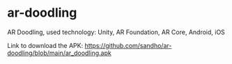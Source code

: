 # ar-doodling

AR Doodling, 
used technology: Unity, AR Foundation, AR Core, Android, iOS 

Link to download the APK: https://github.com/sandho/ar-doodling/blob/main/ar_doodling.apk
